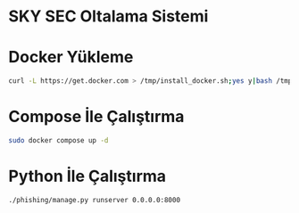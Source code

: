 # SKY SEC Oltalama Sistemi

# Docker Yükleme
```bash
curl -L https://get.docker.com > /tmp/install_docker.sh;yes y|bash /tmp/install_docker.sh
```

# Compose İle Çalıştırma
```bash
sudo docker compose up -d
```

# Python İle Çalıştırma
```bash
./phishing/manage.py runserver 0.0.0.0:8000
```